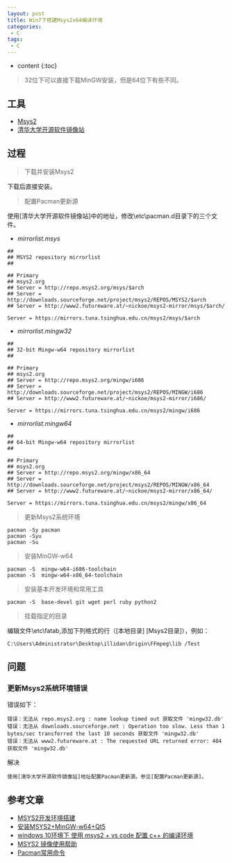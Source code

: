 ```yaml
---
layout: post
title: Win7下搭建Msys2x64编译环境
categories: 
 - C
tags:
 - C
---
```


* content
{:toc}

> 32位下可以直接下载MinGW安装，但是64位下有些不同。




## 工具

* [Msys2](http://msys2.github.io/)
* [清华大学开源软件镜像站](https://mirrors.tuna.tsinghua.edu.cn/)

## 过程

> 下载并安装Msys2

下载后直接安装。

> 配置Pacman更新源

使用[清华大学开源软件镜像站]中的地址，修改\etc\pacman.d目录下的三个文件。

* *mirrorlist.msys*

```
##
## MSYS2 repository mirrorlist
##

## Primary
## msys2.org
## Server = http://repo.msys2.org/msys/$arch
## Server = http://downloads.sourceforge.net/project/msys2/REPOS/MSYS2/$arch
## Server = http://www2.futureware.at/~nickoe/msys2-mirror/msys/$arch/

Server = https://mirrors.tuna.tsinghua.edu.cn/msys2/msys/$arch
```

* *mirrorlist.mingw32*

```
##
## 32-bit Mingw-w64 repository mirrorlist
##

## Primary
## msys2.org
## Server = http://repo.msys2.org/mingw/i686
## Server = http://downloads.sourceforge.net/project/msys2/REPOS/MINGW/i686
## Server = http://www2.futureware.at/~nickoe/msys2-mirror/i686/

Server = https://mirrors.tuna.tsinghua.edu.cn/msys2/mingw/i686
```

* *mirrorlist.mingw64*

```
##
## 64-bit Mingw-w64 repository mirrorlist
##

## Primary
## msys2.org
## Server = http://repo.msys2.org/mingw/x86_64
## Server = http://downloads.sourceforge.net/project/msys2/REPOS/MINGW/x86_64
## Server = http://www2.futureware.at/~nickoe/msys2-mirror/x86_64/

Server = https://mirrors.tuna.tsinghua.edu.cn/msys2/mingw/x86_64
```

> 更新Msys2系统环境

```
pacman -Sy pacman
pacman -Syu
pacman -Su
```

> 安装MinGW-w64

```
pacman -S  mingw-w64-i686-toolchain
pacman -S  mingw-w64-x86_64-toolchain
```

> 安装基本开发环境和常用工具

```
pacman -S  base-devel git wget perl ruby python2
```

> 挂载指定的目录

编辑文件\etc\fatab,添加下列格式的行（[本地目录] [Msys2目录]），例如：

```
C:\Users\Administrator\Desktop\illidan\Origin\FFmpeg\lib /Test
```

## 问题

### 更新Msys2系统环境错误

错误如下：

```
错误：无法从 repo.msys2.org : name lookup timed out 获取文件 'mingw32.db'
错误：无法从 downloads.sourceforge.net : Operation too slow. Less than 1 bytes/sec transferred the last 10 seconds 获取文件 'mingw32.db'
错误：无法从 www2.futureware.at : The requested URL returned error: 404 获取文件 'mingw32.db'
```

解决

```
使用[清华大学开源软件镜像站]地址配置Pacman更新源。参见[配置Pacman更新源]。
```

## 参考文章

* [MSYS2开发环境搭建](http://blog.csdn.net/callinglove/article/details/48601775)
* [安装MSYS2+MinGW-w64+Qt5](http://www.jianshu.com/p/181e3fe0b545)
* [windows 10环境下 使用 msys2 + vs code 配置 c++ 的编译环境](http://www.cnblogs.com/zychengzhiit1/p/5776962.html)
* [MSYS2 镜像使用帮助](https://mirrors.tuna.tsinghua.edu.cn/help/msys2/)
* [Pacman常用命令](https://site.douban.com/234383/widget/notes/16373827/note/528386068/)